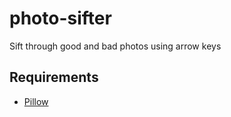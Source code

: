 # photo-sifter

Sift through good and bad photos using arrow keys

## Requirements

- [Pillow](https://pypi.org/project/pillow/)
